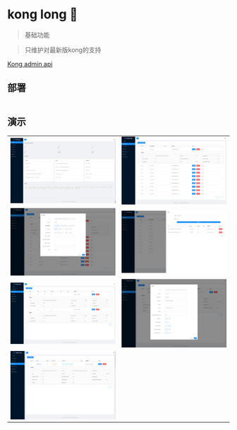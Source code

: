 # kong long  :dragon:

> 基础功能

> 只维护对最新版kong的支持

[Kong admin api](https://docs.konghq.com/2.2.x/admin-api/)

## 部署

```bash

```

## 演示

<table>
    <tr>
        <td><img src="https://github.com/boot-vue/pics/blob/main/1.png?raw=true" alt=""/></td>
        <td><img src="https://github.com/boot-vue/pics/blob/main/2.png?raw=true" alt=""/></td>
    </tr>
    <tr>
        <td><img src="https://github.com/boot-vue/pics/blob/main/3.png?raw=true" alt=""/></td>
        <td><img src="https://github.com/boot-vue/pics/blob/main/4.png?raw=true" alt=""/></td>
    </tr>
    <tr>
        <td><img src="https://github.com/boot-vue/pics/blob/main/5.png?raw=true" alt=""/></td>
        <td><img src="https://github.com/boot-vue/pics/blob/main/6.png?raw=true" alt=""/></td>
    </tr>
    <tr>
        <td><img src="https://github.com/boot-vue/pics/blob/main/7.png?raw=true" alt=""/></td>
    </tr>
</table>